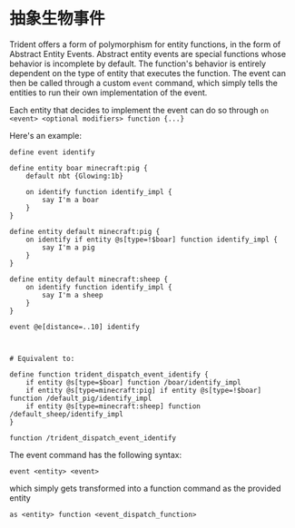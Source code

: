 # 抽象生物事件
Trident offers a form of polymorphism for entity functions, in the form of Abstract Entity Events.
Abstract entity events are special functions whose behavior is incomplete by default. The function's behavior is entirely dependent on the type of entity that executes the function. The event can then be called through a custom `event` command, which simply tells the entities to run their own implementation of the event.

Each entity that decides to implement the event can do so through `on <event> <optional modifiers> function {...}`

Here's an example:
```tdn
define event identify

define entity boar minecraft:pig {
    default nbt {Glowing:1b}

    on identify function identify_impl {
        say I'm a boar
    }
}

define entity default minecraft:pig {
    on identify if entity @s[type=!$boar] function identify_impl {
        say I'm a pig
    }
}

define entity default minecraft:sheep {
    on identify function identify_impl {
        say I'm a sheep
    }
}

event @e[distance=..10] identify



# Equivalent to:

define function trident_dispatch_event_identify {
    if entity @s[type=$boar] function /boar/identify_impl
    if entity @s[type=minecraft:pig] if entity @s[type=!$boar] function /default_pig/identify_impl
    if entity @s[type=minecraft:sheep] function /default_sheep/identify_impl
}

function /trident_dispatch_event_identify
```

The event command has the following syntax:
```tdn
event <entity> <event>
```
which simply gets transformed into a function command as the provided entity
```tdn
as <entity> function <event_dispatch_function>
```